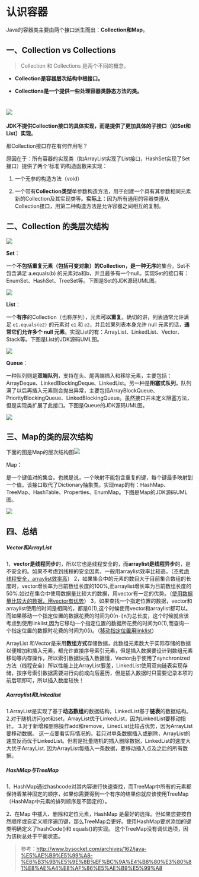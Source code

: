 # 认识容器

Java的容器类主要由两个接口派生而出：**Collection和Map**。

## 一、Collection vs Collections

> Collection 和 Collections 是两个不同的概念。

- **Collection是容器层次结构中根接口。**

- **Collections是一个提供一些处理容器类静态方法的类。**

![](img/CollectionVsCollections_thumb.jpg)
=======
**JDK不提供Collection接口的具体实现，而是提供了更加具体的子接口（如Set和List）实现**。

那Collection接口存在有何作用呢？

原因在于：所有容器的实现类（如ArrayList实现了List接口，HashSet实现了Set接口）提供了两个‘标准’的构造函数来实现：

1. 一个无参的构造方法（void）

2. 一个带有**Collection类型**单参数构造方法，用于创建一个具有其参数相同元素新的Collection及其实现类等。**实际上**：因为所有通用的容器类遵从Collection接口，用第二种构造方法是允许容器之间相互的复制。

## 二、Collection 的类层次结构

![](img/java-collection-hierarchy.jpg)

**Set**：

​	一个**不包括重复元素（包括可变对象）**的Collection，是一种**无序**的集合。Set不包含满足 a.equals(b) 的元素对a和b，并且最多有一个null。实现Set的接口有：EnumSet、HashSet、TreeSet等。下图是Set的JDK源码UML图。

![](img/Set_thumb.jpg)

**List**：

一个**有序**的Collection（也称序列），元素**可以重复**。确切的讲，列表通常允许满足 `e1.equals(e2)` 的元素对 `e1` 和 `e2`，并且如果列表本身允许 null 元素的话，**通常它们允许多个 null 元素**。实现List的有：ArrayList、LinkedList、Vector、Stack等。下图是List的JDK源码UML图。

![](img/list_thumb.jpg)

**Queue**：

一种队列则是**双端队列**，支持在头、尾两端插入和移除元素，主要包括：ArrayDeque、LinkedBlockingDeque、LinkedList。另一种是**阻塞式队列**，队列满了以后再插入元素则会抛出异常，主要包括ArrayBlockQueue、PriorityBlockingQueue、LinkedBlockingQueue。虽然接口并未定义阻塞方法，但是实现类扩展了此接口。下图是Queue的JDK源码UML图。

![](img/queue.jpg)

## 三、Map的类的层次结构

下面的图是Map的层次结构图![](img/MapClassHierarchy-600x354.jpg)

Map：

是一个键值对的集合。也就是说，一个映射不能包含重复的键，每个键最多映射到一个值。该接口取代了Dictionary抽象类。实现map的有：HashMap、TreeMap、HashTable、Properties、EnumMap。下图是Map的JDK源码UML图。

![](img/map_thumb.jpg)

## 四、总结

##### **Vector和ArrayList**

1，**vector是线程同步**的，所以它也是线程安全的，而**arraylist是线程异步**的，是不安全的。如果不考虑到线程的安全因素，一般用arraylist效率比较高。（<u>不考虑线程安全，arraylist效率高</u>）
2，如果集合中的元素的数目大于目前集合数组的长度时，vector增长率为目前数组长度的100%,而arraylist增长率为目前数组长度的50%.如过在集合中使用数据量比较大的数据，用vector有一定的优势。（<u>使用数据量比较大的数据，用vector有优势</u>）
3，如果查找一个指定位置的数据，vector和arraylist使用的时间是相同的，都是0(1),这个时候使用vector和arraylist都可以。而如果移动一个指定位置的数据花费的时间为0(n-i)n为总长度，这个时候就应该考虑到使用linklist,因为它移动一个指定位置的数据所花费的时间为0(1),而查询一个指定位置的数据时花费的时间为0(i)。（<u>移动指定位置用linklist</u>）

ArrayList 和Vector是采用**数组方式**存储数据，此数组元素数大于实际存储的数据以便增加和插入元素，都允许直接序号索引元素，但是插入数据要设计到数组元素移动等内存操作，所以索引数据快插入数据慢，Vector由于使用了synchronized方法（线程安全）所以性能上比ArrayList要差，LinkedList使用双向链表实现存储，按序号索引数据需要进行向前或向后遍历，但是插入数据时只需要记录本项的前后项即可，所以插入数度较快！



##### A**arraylist和Linkedlist**

1.ArrayList是实现了基于**动态数组**的数据结构，LinkedList基于**链表**的数据结构。
2.对于随机访问get和set，ArrayList优于LinkedList，因为LinkedList要移动指针。
3.对于新增和删除操作add和remove，LinedList比较占优势，因为ArrayList要移动数据。
这一点要看实际情况的。若只对单条数据插入或删除，ArrayList的速度反而优于LinkedList。但若是批量随机的插入删除数据，LinkedList的速度大大优于ArrayList. 因为ArrayList每插入一条数据，要移动插入点及之后的所有数据。



##### **HashMap与TreeMap**

1、HashMap通过hashcode对其内容进行快速查找，而TreeMap中所有的元素都保持着某种固定的顺序，如果你需要得到一个有序的结果你就应该使用TreeMap（HashMap中元素的排列顺序是不固定的）。

2、在Map 中插入、删除和定位元素，HashMap 是最好的选择。但如果您要按自然顺序或自定义顺序遍历键，那么TreeMap会更好。使用HashMap要求添加的键类明确定义了hashCode()和 equals()的实现。 这个TreeMap没有调优选项，因为该树总处于平衡状态。

> 参考：http://www.bysocket.com/archives/162/java-%E5%AE%B9%E5%99%A8-%E6%B3%9B%E5%9E%8B%EF%BC%9A%E4%B8%80%E3%80%81%E8%AE%A4%E8%AF%86%E5%AE%B9%E5%99%A8
